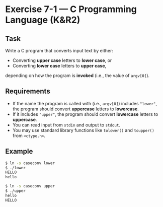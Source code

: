 
# Exercise 7-1 — C Programming Language (K&R2)

## Task

Write a C program that converts input text by either:

- Converting **upper case** letters to **lower case**, or  
- Converting **lower case** letters to **upper case**,

depending on how the program is **invoked** (i.e., the value of `argv[0]`).

## Requirements

- If the name the program is called with (i.e., `argv[0]`) includes `"lower"`, the program should convert **uppercase** letters to **lowercase**.
- If it includes `"upper"`, the program should convert **lowercase** letters to **uppercase**.
- You can read input from `stdin` and output to `stdout`.
- You may use standard library functions like `tolower()` and `toupper()` from `<ctype.h>`.

## Example

```sh
$ ln -s caseconv lower
$ ./lower
HELLO
hello

$ ln -s caseconv upper
$ ./upper
hello
HELLO
```
